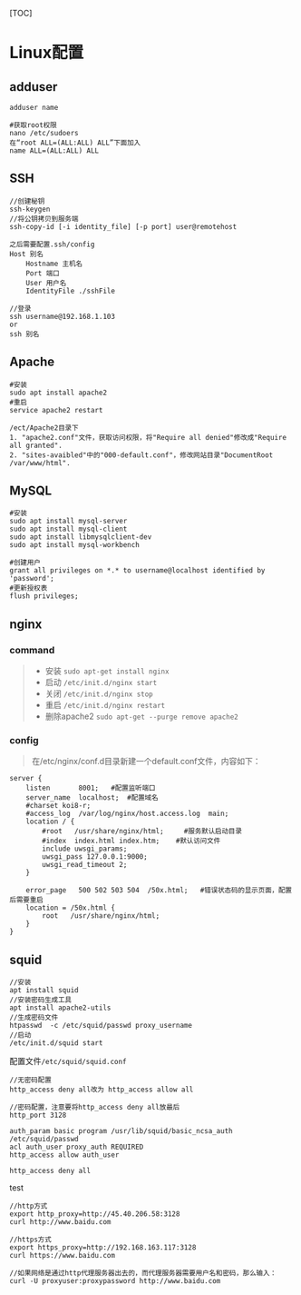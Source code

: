 [TOC]

# Linux配置

## adduser
```
adduser name

#获取root权限
nano /etc/sudoers
在“root ALL=(ALL:ALL) ALL”下面加入
name ALL=(ALL:ALL) ALL
```

## SSH
```
//创建秘钥
ssh-keygen
//将公钥拷贝到服务端
ssh-copy-id [-i identity_file] [-p port] user@remotehost

```
```
之后需要配置.ssh/config
Host 别名
    Hostname 主机名
    Port 端口
    User 用户名
    IdentityFile ./sshFile
```
```
//登录
ssh username@192.168.1.103
or
ssh 别名
```

## Apache
```
#安装
sudo apt install apache2
#重启
service apache2 restart
```
```
/ect/Apache2目录下
1. "apache2.conf"文件，获取访问权限，将"Require all denied"修改成"Require all granted".
2. "sites-avaibled"中的"000-default.conf"，修改网站目录"DocumentRoot /var/www/html".
```

## MySQL
```
#安装
sudo apt install mysql-server
sudo apt install mysql-client
sudo apt install libmysqlclient-dev
sudo apt install mysql-workbench
```
```
#创建用户
grant all privileges on *.* to username@localhost identified by 'password';
#更新授权表
flush privileges;
```

## nginx

### command
> - 安装 ```sudo apt-get install nginx```
> - 启动 ```/etc/init.d/nginx start```
> - 关闭 ```/etc/init.d/nginx stop```
> - 重启 ```/etc/init.d/nginx restart```
> - 删除apache2 ```sudo apt-get --purge remove apache2```

### config
> 在/etc/nginx/conf.d目录新建一个default.conf文件，内容如下：
```
server {
    listen       8001;   #配置监听端口
    server_name  localhost;  #配置域名
    #charset koi8-r;     
    #access_log  /var/log/nginx/host.access.log  main;
    location / {
        #root   /usr/share/nginx/html;     #服务默认启动目录
        #index  index.html index.htm;    #默认访问文件
        include uwsgi_params;
        uwsgi_pass 127.0.0.1:9000;
        uwsgi_read_timeout 2;
    }

    error_page   500 502 503 504  /50x.html;   #错误状态码的显示页面，配置后需要重启
    location = /50x.html {
        root   /usr/share/nginx/html;
    }
}

```


## squid

```
//安装
apt install squid
//安装密码生成工具
apt install apache2-utils
//生成密码文件
htpasswd  -c /etc/squid/passwd proxy_username
//启动
/etc/init.d/squid start
```

配置文件```/etc/squid/squid.conf```
```
//无密码配置
http_access deny all改为 http_access allow all

//密码配置，注意要将http_access deny all放最后
http_port 3128

auth_param basic program /usr/lib/squid/basic_ncsa_auth /etc/squid/passwd
acl auth_user proxy_auth REQUIRED
http_access allow auth_user

http_access deny all
```

test
```
//http方式
export http_proxy=http://45.40.206.58:3128
curl http://www.baidu.com

//https方式
export https_proxy=http://192.168.163.117:3128
curl https://www.baidu.com

//如果网络是通过http代理服务器出去的，而代理服务器需要用户名和密码，那么输入：
curl -U proxyuser:proxypassword http://www.baidu.com
```